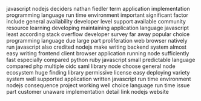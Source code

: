 javascript nodejs deciders nathan fiedler term application implementation programming language run time environment important significant factor include general availability developer level support available community resource learning developing maintaining application language javascript least according stack overflow developer survey far away popular choice programming language due large part proliferation web browser natively run javascript also credited nodejs make writing backend system almost easy writing frontend client browser application running node sufficiently fast especially compared python ruby javascript small predictable language compared php multiple oidc saml library node choose general node ecosystem huge finding library permissive license easy deploying variety system well supported application written javascript run time environment nodejs consequence project working well choice language run time issue part customer unaware implementation detail link nodejs website